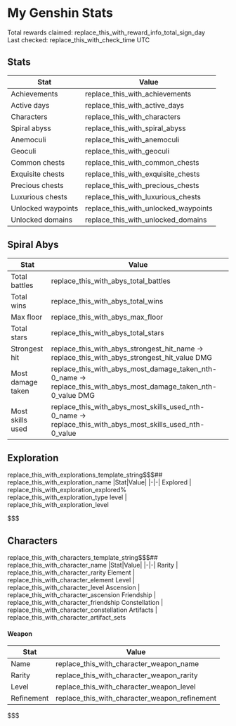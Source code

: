 # My Genshin Stats

Total rewards claimed: replace_this_with_reward_info_total_sign_day
\
Last checked: replace_this_with_check_time UTC

## Stats

|Stat|Value|
|-|-|
Achievements | replace_this_with_achievements
Active days | replace_this_with_active_days
Characters | replace_this_with_characters
Spiral abyss | replace_this_with_spiral_abyss
Anemoculi | replace_this_with_anemoculi
Geoculi | replace_this_with_geoculi
Common chests | replace_this_with_common_chests
Exquisite chests | replace_this_with_exquisite_chests
Precious chests | replace_this_with_precious_chests
Luxurious chests | replace_this_with_luxurious_chests
Unlocked waypoints | replace_this_with_unlocked_waypoints
Unlocked domains | replace_this_with_unlocked_domains



## Spiral Abys

|Stat|Value|
|-|-|
Total battles | replace_this_with_abys_total_battles
Total wins | replace_this_with_abys_total_wins
Max floor | replace_this_with_abys_max_floor
Total stars | replace_this_with_abys_total_stars
Strongest hit | replace_this_with_abys_strongest_hit_name -> replace_this_with_abys_strongest_hit_value DMG
Most damage taken | replace_this_with_abys_most_damage_taken_nth-0_name -> replace_this_with_abys_most_damage_taken_nth-0_value DMG
Most skills used | replace_this_with_abys_most_skills_used_nth-0_name -> replace_this_with_abys_most_skills_used_nth-0_value



## Exploration

replace_this_with_explorations_template_string$$$## replace_this_with_exploration_name
|Stat|Value|
|-|-|
Explored | replace_this_with_exploration_explored%
replace_this_with_exploration_type level | replace_this_with_exploration_level

$$$



## Characters

replace_this_with_characters_template_string$$$## replace_this_with_character_name
|Stat|Value|
|-|-|
Rarity | replace_this_with_character_rarity
Element | replace_this_with_character_element
Level | replace_this_with_character_level
Ascension | replace_this_with_character_ascension
Friendship | replace_this_with_character_friendship
Constellation | replace_this_with_character_constellation
Artifacts | replace_this_with_character_artifact_sets

#### Weapon

|Stat|Value|
|-|-|
Name | replace_this_with_character_weapon_name
Rarity | replace_this_with_character_weapon_rarity
Level | replace_this_with_character_weapon_level
Refinement | replace_this_with_character_weapon_refinement

$$$